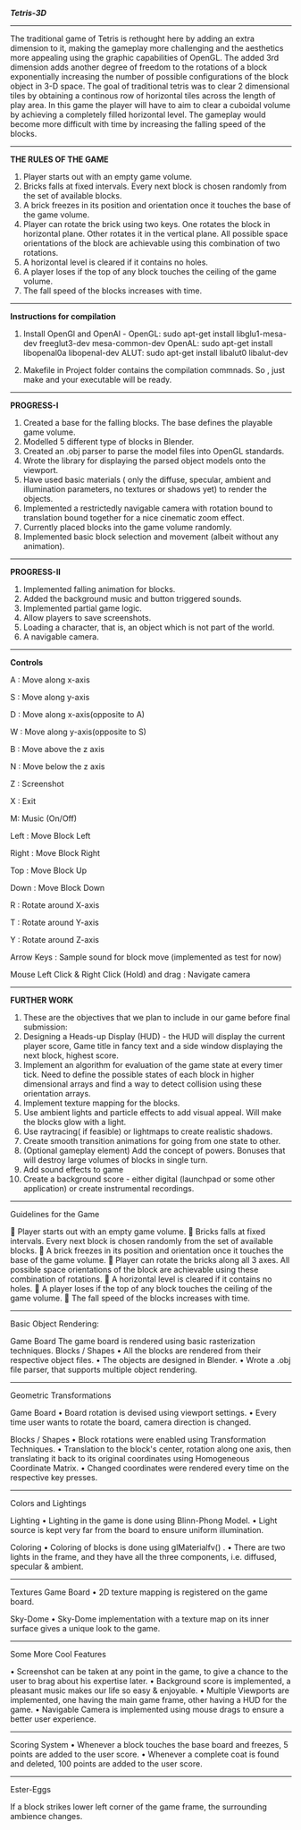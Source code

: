 ***Tetris-3D***

--------------------------------------------------------------------------

The traditional game of Tetris is rethought here by adding an extra dimension to it, making the gameplay more challenging and the aesthetics more appealing using the graphic capabilities of OpenGL.
The added 3rd dimension adds another degree of freedom to the rotations of a block exponentially increasing the number of possible configurations of the block object in 3-D space. The goal of traditional tetris was to clear 2 dimensional tiles by obtaining a continous row of horizontal tiles across the length of play area. In this game the player will have to aim to clear a cuboidal volume by achieving a completely filled horizontal level.  The gameplay would become more difficult with time by increasing the falling speed of the blocks. 

--------------------------------------------------------------------------

**THE RULES OF THE GAME**

1.	Player starts out with an empty game volume.
2.	Bricks falls at fixed intervals. Every next block is chosen randomly from the set of available blocks.
3.	A brick freezes in its position and orientation once it touches the base of the game volume.
4.	Player can rotate the brick using two keys. One rotates the block in horizontal plane. Other rotates it in the vertical 	plane. All possible space orientations of the block are achievable using this combination of two rotations.
5.	A horizontal level is cleared if it contains no holes.
6.	A player loses if the top of any block touches the ceiling of the game volume.
7.	The fall speed of the blocks increases with time.

--------------------------------------------------------------------------

**Instructions for compilation**

1.	Install OpenGl and OpenAl -
	OpenGL: sudo apt-get install libglu1-mesa-dev freeglut3-dev mesa-common-dev
	OpenAL: sudo apt-get install libopenal0a libopenal-dev
	ALUT:   sudo apt-get install libalut0 libalut-dev

2.	Makefile in Project folder contains the compilation commnads. So , just make and your executable will be ready.

--------------------------------------------------------------------------

**PROGRESS-I**

1.	Created a base for the falling blocks. The base defines the playable game volume.
2.	Modelled 5 different type of blocks in Blender.
3.	Created an .obj parser to parse the model files into OpenGL standards.
4.	Wrote the library for displaying the parsed object models onto the viewport.
5.	Have used basic materials ( only the diffuse, specular, ambient and illumination parameters, no textures or shadows 		yet) to render the objects.
6.	Implemented a restrictedly navigable camera with rotation bound to translation bound together for a nice cinematic zoom 	effect.
7.	Currently placed blocks into the game volume randomly.
8.	Implemented basic block selection and movement (albeit without any animation).

--------------------------------------------------------------------------

**PROGRESS-II**

1.	Implemented falling animation for blocks.
2.	Added the background music and button triggered sounds.
3.	Implemented partial game logic.
4.	Allow players to save screenshots.
5.	Loading a character, that is, an object which is not part of the world. 
6.	A navigable camera.

--------------------------------------------------------------------------

**Controls**

A : Move along x-axis

S : Move along y-axis

D : Move along x-axis(opposite to A)

W : Move along y-axis(opposite to S)

B : Move above the z axis

N : Move below the z axis

Z : Screenshot

X : Exit

M: Music (On/Off)

Left : Move Block Left

Right : Move Block Right

Top : Move Block Up

Down : Move Block Down

R : Rotate around X-axis

T : Rotate around Y-axis

Y : Rotate around Z-axis

Arrow Keys : Sample sound for block move (implemented as test for now)

Mouse Left Click & Right Click (Hold) and drag : Navigate camera

--------------------------------------------------------------------------

**FURTHER WORK**

1.	These are the objectives that we plan to include in our game before final submission:
2.	Designing a Heads-up Display (HUD) - the HUD will display the current player score, Game title in fancy text and a side 	window displaying the next block, highest score.
3.	Implement an algorithm for evaluation of the game state at every timer tick. Need to define the possible states of each 	block in higher dimensional arrays and find a way to detect collision using these orientation arrays.
4.	Implement texture mapping for the blocks.
5.	Use ambient lights and particle effects to add visual appeal. Will make the blocks glow with a light.
6.	Use raytracing( if feasible) or lightmaps to create realistic shadows.
7.	Create smooth transition animations for going from one state to other.
8.	(Optional gameplay element) Add the concept of powers. Bonuses that will destroy large volumes of blocks in single turn.
9.	Add sound effects to game
10.	Create a background score - either digital (launchpad or some other application) or create instrumental recordings.  

---------------------------------------------------------------------------

Guidelines for the Game

 Player starts out with an empty game volume.
 Bricks falls at fixed intervals. Every next block is chosen randomly from the set of available blocks.
 A brick freezes in its position and orientation once it touches the base of the game volume.
 Player can rotate the bricks along all 3 axes. All possible space orientations of the block are achievable using these combination of rotations.
 A horizontal level is cleared if it contains no holes.
 A player loses if the top of any block touches the ceiling of the game volume.
 The fall speed of the blocks increases with time.

---------------------------------------------------------------------------

Basic Object Rendering:

Game Board
The game board is rendered using basic rasterization techniques.
Blocks / Shapes
• All the blocks are rendered from their respective object files.
• The objects are designed in Blender.
• Wrote a .obj file parser, that supports multiple object rendering.

----------------------------------------------------------------------------

Geometric Transformations

Game Board
• Board rotation is devised using viewport settings.
• Every time user wants to rotate the board, camera direction is changed.

Blocks / Shapes
• Block rotations were enabled using Transformation Techniques.
• Translation to the block's center, rotation along one axis, then translating it back to its original coordinates using Homogeneous Coordinate Matrix.
• Changed coordinates were rendered every time on the respective key presses.

----------------------------------------------------------------------------

Colors and Lightings

Lighting
• Lighting in the game is done using Blinn-Phong Model.
• Light source is kept very far from the board to ensure uniform illumination.

Coloring
• Coloring of blocks is done using glMaterialfv() .
• There are two lights in the frame, and they have all the three components, i.e. diffused, specular & ambient.

----------------------------------------------------------------------------

Textures
Game Board
• 2D texture mapping is registered on the game board.

Sky-Dome
• Sky-Dome implementation with a texture map on its inner surface gives a unique look to the game.

----------------------------------------------------------------------------

Some More Cool Features

• Screenshot can be taken at any point in the game, to give a chance to the user to brag about his expertise later.
• Background score is implemented, a pleasant music makes our life so easy & enjoyable.
• Multiple Viewports are implemented, one having the main game frame, other having a HUD for the game.
• Navigable Camera is implemented using mouse drags to ensure a better user experience.

-------------------------------------------------------------------------------

Scoring System
• Whenever a block touches the base board and freezes, 5 points are added to the user score.
• Whenever a complete coat is found and deleted, 100 points are added to the user score.

------------------------------------------------------------------------------

Ester-Eggs

If a block strikes lower left corner of the game frame, the surrounding ambience changes.